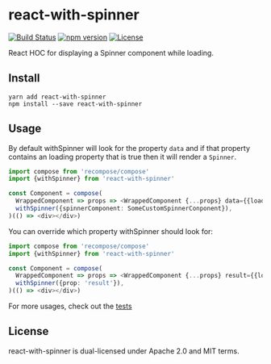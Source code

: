 # react-with-spinner

[![Build Status](https://travis-ci.org/beanloop/react-with-spinner.svg?branch=master)](https://travis-ci.org/beanloop/react-with-spinner)
[![npm version](https://badge.fury.io/js/react-with-spinner.svg)](https://badge.fury.io/js/react-with-spinner)
[![License](http://img.shields.io/:license-mit-blue.svg)](http://doge.mit-license.org)

React HOC for displaying a Spinner component while loading.

## Install

```shell
yarn add react-with-spinner
npm install --save react-with-spinner
```

## Usage

By default withSpinner will look for the property `data` and if
that property contains an loading property that is true then
it will render a `Spinner`.

```typescript
import compose from 'recompose/compose'
import {withSpinner} from 'react-with-spinner'

const Component = compose(
  WrappedComponent => props => <WrappedComponent {...props} data={{loading: true}} />,
  withSpinner({spinnerComponent: SomeCustomSpinnerConponent}),
)(() => <div></div>)

```

You can override which property withSpinner should look for:

```typescript
import compose from 'recompose/compose'
import {withSpinner} from 'react-with-spinner'

const Component = compose(
  WrappedComponent => props => <WrappedComponent {...props} result={{loading: true}} />,
  withSpinner({prop: 'result'}),
)(() => <div></div>)

```

For more usages, check out the [tests](https://github.com/beanloop/react-with-spinner/blob/master/src/index.test.tsx)

## License

react-with-spinner is dual-licensed under Apache 2.0 and MIT
terms.
